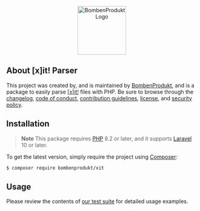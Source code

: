 <p align="center">
    <a href="https://bombenprodukt.com" target="_blank">
        <img src="https://raw.githubusercontent.com/faustbrian/assets/main/logo-text.svg" width="128" alt="BombenProdukt Logo" />
    </a>
</p>


## About [x]it! Parser

This project was created by, and is maintained by
[BombenProdukt](https://github.com/faustbrian), and is a package to easily
parse [[x]it!](https://xit.jotaen.net/) files with PHP. Be sure to browse
through the [changelog](CHANGELOG.md),
[code of conduct](.github/CODE_OF_CONDUCT.md),
[contribution guidelines](.github/CONTRIBUTING.md), [license](LICENSE), and
[security policy](.github/SECURITY.md).

## Installation

> **Note** This package requires [PHP](https://www.php.net/) 8.2 or later, and
> it supports [Laravel](https://laravel.com/) 10 or later.

To get the latest version, simply require the project using
[Composer](https://getcomposer.org/):

```bash
$ composer require bombenprodukt/xit
```

## Usage

Please review the contents of [our test suite](/tests) for detailed usage
examples.
